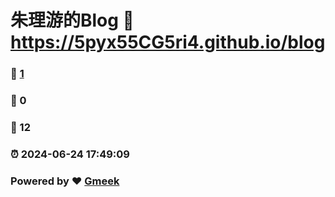 # 朱理游的Blog :link: https://5pyx55CG5ri4.github.io/blog 
### :page_facing_up: [1](https://5pyx55CG5ri4.github.io/blog/tag.html) 
### :speech_balloon: 0 
### :hibiscus: 12 
### :alarm_clock: 2024-06-24 17:49:09 
### Powered by :heart: [Gmeek](https://github.com/Meekdai/Gmeek)
